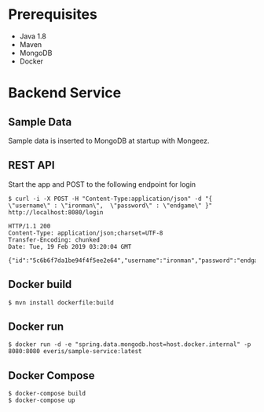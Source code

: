 # Prerequisites

- Java 1.8
- Maven
- MongoDB
- Docker

# Backend Service

## Sample Data
Sample data is inserted to MongoDB at startup with Mongeez.

## REST API 
Start the app and POST to the following endpoint for login
```commandline
$ curl -i -X POST -H "Content-Type:application/json" -d "{  \"username\" : \"ironman\",  \"password\" : \"endgame\" }" http://localhost:8080/login

HTTP/1.1 200 
Content-Type: application/json;charset=UTF-8
Transfer-Encoding: chunked
Date: Tue, 19 Feb 2019 03:20:04 GMT

{"id":"5c6b6f7da1be94f4f5ee2e64","username":"ironman","password":"endgame","firstName":"Tony","lastName":"Stark"}
```

## Docker build
```
$ mvn install dockerfile:build  
```

## Docker run
```
$ docker run -d -e "spring.data.mongodb.host=host.docker.internal" -p 8080:8080 everis/sample-service:latest 
```

## Docker Compose
``` 
$ docker-compose build
$ docker-compose up
```